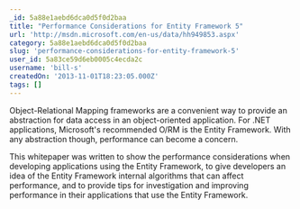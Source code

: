 ```yaml
---
_id: 5a88e1aebd6dca0d5f0d2baa
title: "Performance Considerations for Entity Framework 5"
url: 'http://msdn.microsoft.com/en-us/data/hh949853.aspx'
category: 5a88e1aebd6dca0d5f0d2baa
slug: 'performance-considerations-for-entity-framework-5'
user_id: 5a83ce59d6eb0005c4ecda2c
username: 'bill-s'
createdOn: '2013-11-01T18:23:05.000Z'
tags: []
---
```


Object-Relational Mapping frameworks are a convenient way to provide an abstraction for data access in an object-oriented application. For .NET applications, Microsoft's recommended O/RM is the Entity Framework. With any abstraction though, performance can become a concern.

This whitepaper was written to show the performance considerations when developing applications using the Entity Framework, to give developers an idea of the Entity Framework internal algorithms that can affect performance, and to provide tips for investigation and improving performance in their applications that use the Entity Framework.
